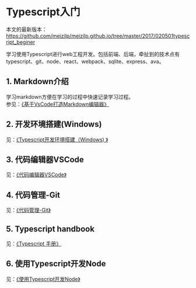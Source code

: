 # Typescript入门

本文的最新版本：<https://github.com/meizilp/meizilp.github.io/tree/master/2017/020501typescript_beginer>

学习使用Typescript进行web工程开发。包括前端、后端，牵扯到的技术点有typescript、git、node、react、webpack、sqlite、express、ava。

## 1. Markdown介绍

学习markdown方便在学习的过程中快速记录学习过程。  
参见：[《基于VsCode打造Markdown编辑器》](../020402markdown_editor_vscode)

## 2. 开发环境搭建(Windows)

见：[《Typescript开发环境搭建（Windows) 》](beginer02)

## 3. 代码编辑器VSCode

见：[《代码编辑器VSCode》](beginer03)

## 4. 代码管理-Git

见：[《代码管理-Git》](beginer04)

## 5. Typescript handbook

见：[《Typescript 手册》](beginer05)

## 6. 使用Typescript开发Node

见：[《使用Typescript开发Node》](beginer06)